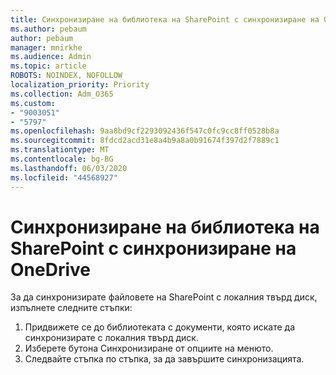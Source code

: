 ```yaml
---
title: Синхронизиране на библиотека на SharePoint с синхронизиране на OneDrive
ms.author: pebaum
author: pebaum
manager: mnirkhe
ms.audience: Admin
ms.topic: article
ROBOTS: NOINDEX, NOFOLLOW
localization_priority: Priority
ms.collection: Adm_O365
ms.custom:
- "9003051"
- "5797"
ms.openlocfilehash: 9aa8bd9cf2293092436f547c0fc9cc8ff0528b8a
ms.sourcegitcommit: 8fdcd2acd31e8a4b9a8a0b91674f397d2f7889c1
ms.translationtype: MT
ms.contentlocale: bg-BG
ms.lasthandoff: 06/03/2020
ms.locfileid: "44568927"
---
```

# <a name="sync-a-sharepoint-library-with-onedrive-sync"></a>Синхронизиране на библиотека на SharePoint с синхронизиране на OneDrive

За да синхронизирате файловете на SharePoint с локалния твърд диск, изпълнете следните стъпки:

1. Придвижете се до библиотеката с документи, която искате да синхронизирате с локалния твърд диск.
2. Изберете бутона Синхронизиране от опциите на менюто.
3. Следвайте стъпка по стъпка, за да завършите синхронизацията.
